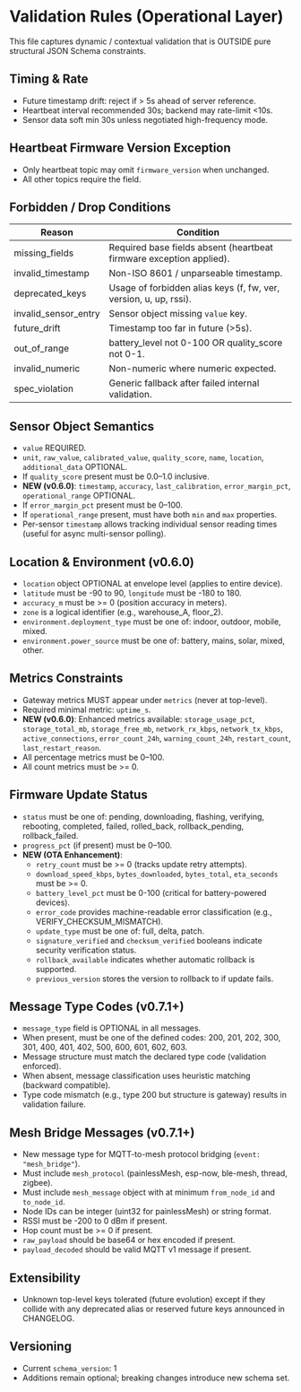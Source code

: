 # Validation Rules (Operational Layer)

This file captures dynamic / contextual validation that is OUTSIDE pure structural JSON Schema constraints.

## Timing & Rate
- Future timestamp drift: reject if > 5s ahead of server reference.
- Heartbeat interval recommended 30s; backend may rate-limit <10s.
- Sensor data soft min 30s unless negotiated high-frequency mode.

## Heartbeat Firmware Version Exception
- Only heartbeat topic may omit `firmware_version` when unchanged.
- All other topics require the field.

## Forbidden / Drop Conditions
| Reason | Condition |
|--------|----------|
| missing_fields | Required base fields absent (heartbeat firmware exception applied). |
| invalid_timestamp | Non-ISO 8601 / unparseable timestamp. |
| deprecated_keys | Usage of forbidden alias keys (f, fw, ver, version, u, up, rssi). |
| invalid_sensor_entry | Sensor object missing `value` key. |
| future_drift | Timestamp too far in future (>5s). |
| out_of_range | battery_level not 0-100 OR quality_score not 0-1. |
| invalid_numeric | Non-numeric where numeric expected. |
| spec_violation | Generic fallback after failed internal validation. |

## Sensor Object Semantics
- `value` REQUIRED.
- `unit`, `raw_value`, `calibrated_value`, `quality_score`, `name`, `location`, `additional_data` OPTIONAL.
- If `quality_score` present must be 0.0–1.0 inclusive.
- **NEW (v0.6.0)**: `timestamp`, `accuracy`, `last_calibration`, `error_margin_pct`, `operational_range` OPTIONAL.
- If `error_margin_pct` present must be 0–100.
- If `operational_range` present, must have both `min` and `max` properties.
- Per-sensor `timestamp` allows tracking individual sensor reading times (useful for async multi-sensor polling).

## Location & Environment (v0.6.0)
- `location` object OPTIONAL at envelope level (applies to entire device).
- `latitude` must be -90 to 90, `longitude` must be -180 to 180.
- `accuracy_m` must be >= 0 (position accuracy in meters).
- `zone` is a logical identifier (e.g., warehouse_A, floor_2).
- `environment.deployment_type` must be one of: indoor, outdoor, mobile, mixed.
- `environment.power_source` must be one of: battery, mains, solar, mixed, other.

## Metrics Constraints
- Gateway metrics MUST appear under `metrics` (never at top-level).
- Required minimal metric: `uptime_s`.
- **NEW (v0.6.0)**: Enhanced metrics available: `storage_usage_pct`, `storage_total_mb`, `storage_free_mb`, `network_rx_kbps`, `network_tx_kbps`, `active_connections`, `error_count_24h`, `warning_count_24h`, `restart_count`, `last_restart_reason`.
- All percentage metrics must be 0–100.
- All count metrics must be >= 0.

## Firmware Update Status
- `status` must be one of: pending, downloading, flashing, verifying, rebooting, completed, failed, rolled_back, rollback_pending, rollback_failed.
- `progress_pct` (if present) must be 0–100.
- **NEW (OTA Enhancement)**: 
  - `retry_count` must be >= 0 (tracks update retry attempts).
  - `download_speed_kbps`, `bytes_downloaded`, `bytes_total`, `eta_seconds` must be >= 0.
  - `battery_level_pct` must be 0-100 (critical for battery-powered devices).
  - `error_code` provides machine-readable error classification (e.g., VERIFY_CHECKSUM_MISMATCH).
  - `update_type` must be one of: full, delta, patch.
  - `signature_verified` and `checksum_verified` booleans indicate security verification status.
  - `rollback_available` indicates whether automatic rollback is supported.
  - `previous_version` stores the version to rollback to if update fails.

## Message Type Codes (v0.7.1+)
- `message_type` field is OPTIONAL in all messages.
- When present, must be one of the defined codes: 200, 201, 202, 300, 301, 400, 401, 402, 500, 600, 601, 602, 603.
- Message structure must match the declared type code (validation enforced).
- When absent, message classification uses heuristic matching (backward compatible).
- Type code mismatch (e.g., type 200 but structure is gateway) results in validation failure.

## Mesh Bridge Messages (v0.7.1+)
- New message type for MQTT-to-mesh protocol bridging (`event: "mesh_bridge"`).
- Must include `mesh_protocol` (painlessMesh, esp-now, ble-mesh, thread, zigbee).
- Must include `mesh_message` object with at minimum `from_node_id` and `to_node_id`.
- Node IDs can be integer (uint32 for painlessMesh) or string format.
- RSSI must be -200 to 0 dBm if present.
- Hop count must be >= 0 if present.
- `raw_payload` should be base64 or hex encoded if present.
- `payload_decoded` should be valid MQTT v1 message if present.

## Extensibility
- Unknown top-level keys tolerated (future evolution) except if they collide with any deprecated alias or reserved future keys announced in CHANGELOG.

## Versioning
- Current `schema_version`: 1
- Additions remain optional; breaking changes introduce new schema set.

